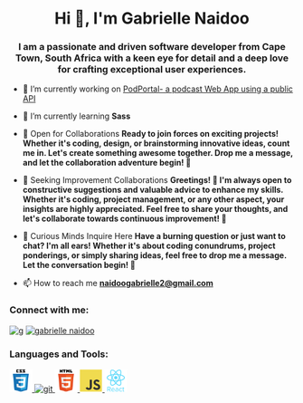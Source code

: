 <h1 align="center">Hi 👋, I'm Gabrielle Naidoo</h1>
<h3 align="center">I am a passionate and driven software developer from Cape Town, South Africa with a keen eye for detail and a deep love for crafting exceptional user experiences.</h3>

- 🔭 I’m currently working on [PodPortal- a podcast Web App using a public API](https://github.com/GabrielleNaidoo/GABNAI273_FTO2306_GroupA_GabrielleNaidoo_DWA_FinalCapstone.git)

- 🌱 I’m currently learning **Sass**

- 👯 Open for Collaborations **Ready to join forces on exciting projects! Whether it's coding, design, or brainstorming innovative ideas, count me in. Let's create something awesome together. Drop me a message, and let the collaboration adventure begin! 🚀**

- 🤝 Seeking Improvement Collaborations **Greetings! 👋 I'm always open to constructive suggestions and valuable advice to enhance my skills. Whether it's coding, project management, or any other aspect, your insights are highly appreciated. Feel free to share your thoughts, and let's collaborate towards continuous improvement! 🚀**

- 💬 Curious Minds Inquire Here **Have a burning question or just want to chat? I'm all ears! Whether it's about coding conundrums, project ponderings, or simply sharing ideas, feel free to drop me a message. Let the conversation begin! 🚀**

- 📫 How to reach me **naidoogabrielle2@gmail.com**

<h3 align="left">Connect with me:</h3>
<p align="left">
<a href="https://twitter.com/g" target="blank"><img align="center" src="https://raw.githubusercontent.com/rahuldkjain/github-profile-readme-generator/master/src/images/icons/Social/twitter.svg" alt="g" height="30" width="40" /></a>
<a href="https://linkedin.com/in/gabrielle naidoo" target="blank"><img align="center" src="https://raw.githubusercontent.com/rahuldkjain/github-profile-readme-generator/master/src/images/icons/Social/linked-in-alt.svg" alt="gabrielle naidoo" height="30" width="40" /></a>
</p>

<h3 align="left">Languages and Tools:</h3>
<p align="left"> <a href="https://www.w3schools.com/css/" target="_blank" rel="noreferrer"> <img src="https://raw.githubusercontent.com/devicons/devicon/master/icons/css3/css3-original-wordmark.svg" alt="css3" width="40" height="40"/> </a> <a href="https://git-scm.com/" target="_blank" rel="noreferrer"> <img src="https://www.vectorlogo.zone/logos/git-scm/git-scm-icon.svg" alt="git" width="40" height="40"/> </a> <a href="https://www.w3.org/html/" target="_blank" rel="noreferrer"> <img src="https://raw.githubusercontent.com/devicons/devicon/master/icons/html5/html5-original-wordmark.svg" alt="html5" width="40" height="40"/> </a> <a href="https://developer.mozilla.org/en-US/docs/Web/JavaScript" target="_blank" rel="noreferrer"> <img src="https://raw.githubusercontent.com/devicons/devicon/master/icons/javascript/javascript-original.svg" alt="javascript" width="40" height="40"/> </a> <a href="https://reactjs.org/" target="_blank" rel="noreferrer"> <img src="https://raw.githubusercontent.com/devicons/devicon/master/icons/react/react-original-wordmark.svg" alt="react" width="40" height="40"/> </a> </p>

